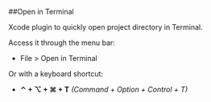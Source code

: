 ##Open in Terminal

Xcode plugin to quickly open project directory in Terminal. 

Access it through the menu bar:
  * File > Open in Terminal

Or with a keyboard shortcut: 
  * **⌃ + ⌥ + ⌘ + T** *(Command + Option + Control + T)*
